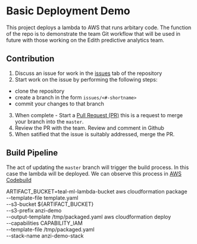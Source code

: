 # Basic Deployment Demo

This project deploys a lambda to AWS that runs arbitary code.  The function of the repo is to demonstrate the team Git workflow that will be used in future with those working on the Edith predictive analytics team.

## Contribution

1. Discuss an issue for work in the [issues](https://github.com/yanliu2/anzi-demo) tab of the repository
2. Start work on the issue by performing the following steps:
- clone the repository
- create a branch in the form `issues/<#-shortname>`
- commit your changes to that branch
3. When complete - Start a [Pull Request (PR)](https://github.com/yanliu2/anzi-demo/pulls)
this is a request to merge your branch into the `master`.
4. Review the PR with the team.  Review and comment in Github
5. When satified that the issue is suitably addressed, merge the PR.


## Build Pipeline
The act of updating the `master` branch will trigger the build process.  In this case the lambda will be deployed.  We can observe this process in [AWS Codebuild](https://incomplete)

ARTIFACT_BUCKET=teal-ml-lambda-bucket
aws cloudformation package \
    --template-file template.yaml \
    --s3-bucket ${ARTIFACT_BUCKET} \
    --s3-prefix anzi-demo  \
    --output-template /tmp/packaged.yaml
aws cloudformation deploy \
    --capabilities CAPABILITY_IAM \
    --template-file /tmp/packaged.yaml \
    --stack-name anzi-demo-stack

